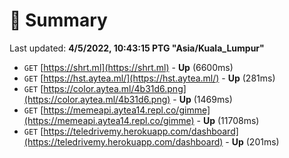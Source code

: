 # 📖 Summary
Last updated: **4/5/2022, 10:43:15 PTG "Asia/Kuala_Lumpur"**

- `GET` [https://shrt.ml](https://shrt.ml) - **Up** (6600ms)
- `GET` [https://hst.aytea.ml/](https://hst.aytea.ml/) - **Up** (281ms)
- `GET` [https://color.aytea.ml/4b31d6.png](https://color.aytea.ml/4b31d6.png) - **Up** (1469ms)
- `GET` [https://memeapi.aytea14.repl.co/gimme](https://memeapi.aytea14.repl.co/gimme) - **Up** (11708ms)
- `GET` [https://teledrivemy.herokuapp.com/dashboard](https://teledrivemy.herokuapp.com/dashboard) - **Up** (201ms)
